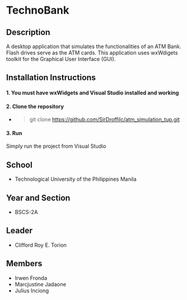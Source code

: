 # TechnoBank
## Description
A desktop application that simulates the functionalities of an ATM Bank. Flash drives serve as the ATM cards. This application uses wxWdigets toolkit for the Graphical User Interface (GUI).

## Installation Instructions
#### 1. You must have wxWidgets and Visual Studio installed and working
#### 2. Clone the repository
- > git clone https://github.com/SirDroffilc/atm_simulation_tup.git
#### 3. Run
Simply run the project from Visual Studio

## School
- Technological University of the Philippines Manila
  
## Year and Section
- BSCS-2A

## Leader
- Clifford Roy E. Torion

## Members
- Irwen Fronda
- Marcjustine Jadaone
- Julius Inciong
